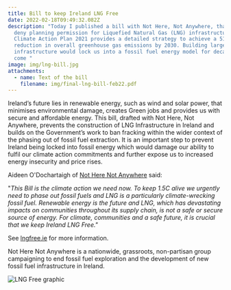 ```yaml
---
title: Bill to keep Ireland LNG Free
date: 2022-02-18T09:49:32.082Z
description: "Today I published a bill with Not Here, Not Anywhere, that would
  deny planning permission for Liquefied Natural Gas (LNG) infrastructure. The
  Climate Action Plan 2021 provides a detailed strategy to achieve a 51%
  reduction in overall greenhouse gas emissions by 2030. Building large LNG
  infrastructure would lock us into a fossil fuel energy model for decades to
  come "
image: img/lng-bill.jpg
attachments:
  - name: Text of the bill
    filename: img/final-lng-bill-feb22.pdf
---
```

Ireland’s future lies in renewable energy, such as wind and solar power, that minimises environmental damage, creates Green jobs and provides us with secure and affordable energy. This bill, drafted with Not Here, Not Anywhere, prevents the construction of LNG Infrastructure in Ireland and builds on the Government’s work to ban fracking within the wider context of the phasing out of fossil fuel extraction. It is an important step to prevent Ireland being locked into fossil energy which would damage our ability to fulfil our climate action commitments and further expose us to increased energy insecurity and price rises.

Aideen O'Dochartaigh of [Not Here Not Anywhere](https://notherenotanywhere.com/) said:

"*This Bill is the climate action we need now. To keep 1.5C alive we urgently need to phase out fossil fuels and LNG is a particularly climate-wrecking fossil fuel. Renewable energy is the future and LNG, which has devastating impacts on communities throughout its supply chain, is not a safe or secure source of energy. For climate, communities and a safe future, it is crucial that we keep Ireland LNG Free."*

See [lngfree.ie](https://www.lngfree.ie/) for more information.

Not Here Not Anywhere is a nationwide, grassroots, non-partisan group campaigning to end fossil fuel exploration and the development of new fossil fuel infrastructure in Ireland. 

![LNG Free graphic](/img/lngfreebill.png "LNG Free graphic")